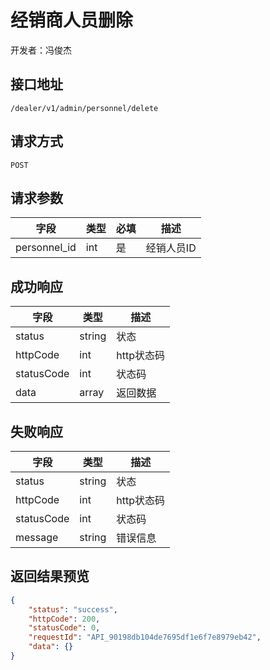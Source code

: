 # 经销商人员删除

开发者：冯俊杰

## 接口地址

`/dealer/v1/admin/personnel/delete`

## 请求方式

`POST`

## 请求参数

| 字段       | 类型  | 必填 | 描述         |
| ---------- | ----- | ---- | ------------ |
| personnel_id   | int    | 是   | 经销人员ID |

## 成功响应

| 字段       | 类型   | 描述       |
| ---------- | ------ | ---------- |
| status     | string | 状态       |
| httpCode   | int    | http状态码 |
| statusCode | int    | 状态码     |
| data       | array  | 返回数据   |

## 失败响应

| 字段       | 类型   | 描述       |
| ---------- | ------ | ---------- |
| status     | string | 状态       |
| httpCode   | int    | http状态码 |
| statusCode | int    | 状态码     |
| message    | string | 错误信息   |

## 返回结果预览

```json
{
    "status": "success",
    "httpCode": 200,
    "statusCode": 0,
    "requestId": "API_90198db104de7695df1e6f7e8979eb42",
    "data": {}
}
```